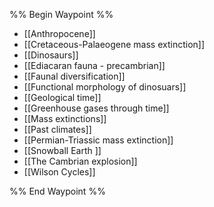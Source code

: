 %% Begin Waypoint %%
- [[Anthropocene]]
- [[Cretaceous-Palaeogene mass extinction]]
- [[Dinosaurs]]
- [[Ediacaran fauna - precambrian]]
- [[Faunal diversification]]
- [[Functional morphology of dinosuars]]
- [[Geological time]]
- [[Greenhouse gases through time]]
- [[Mass extinctions]]
- [[Past climates]]
- [[Permian-Triassic mass extinction]]
- [[Snowball Earth ]]
- [[The Cambrian explosion]]
- [[Wilson Cycles]]

%% End Waypoint %%
